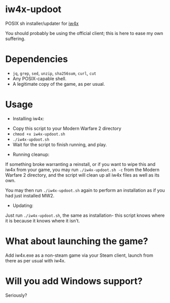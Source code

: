# iw4x-updoot
POSIX sh installer/updater for [iw4x](https://iw4x.dev/)

You should probably be using the official client; this is here to ease my own suffering.

# Dependencies
- `jq`, `grep`, `sed`, `unzip`, `sha256sum`, `curl`, `cut`
- Any POSIX-capable shell.
- A legitimate copy of the game, as per usual.

# Usage
- Installing iw4x:

* Copy this script to your Modern Warfare 2 directory
* `chmod +x iw4x-updoot.sh`
* `./iw4x-updoot.sh`
* Wait for the script to finish running, and play.

- Running cleanup:

If something broke warranting a reinstall, or if you want to wipe this and iw4x from your game, you may run `./iw4x-updoot.sh -c` from the Modern Warfare 2 directory, and the script will clean up all iw4x files as well as its own.

You may then run `./iw4x-updoot.sh` again to perform an installation as if you had just installed MW2.

- Updating:

Just run `./iw4x-updoot.sh`, the same as installation- this script knows where it is because it knows where it isn't.

# What about launching the game?
Add iw4x.exe as a non-steam game via your Steam client, launch from there as per usual with iw4x.

# Will you add Windows support?
Seriously?
